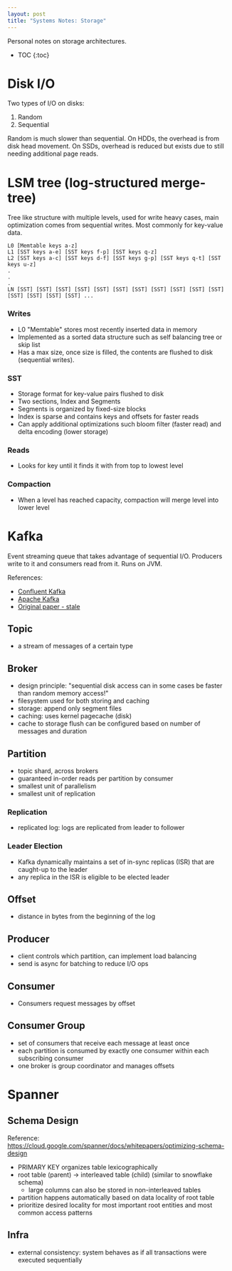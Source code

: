 ```yaml
---
layout: post
title: "Systems Notes: Storage"
---
```


Personal notes on storage architectures.

* TOC
{:toc}

# Disk I/O

Two types of I/O on disks:

1. Random
2. Sequential

Random is much slower than sequential. On HDDs, the overhead is from disk head movement. On SSDs, overhead is reduced but exists due to still needing additional page reads.

# LSM tree (log-structured merge-tree)

Tree like structure with multiple levels, used for write heavy cases, main optimization comes from sequential writes. Most commonly for key-value data.

```
L0 [Memtable keys a-z]
L1 [SST keys a-e] [SST keys f-p] [SST keys q-z]
L2 [SST keys a-c] [SST keys d-f] [SST keys g-p] [SST keys q-t] [SST keys u-z]
.
.
.
LN [SST] [SST] [SST] [SST] [SST] [SST] [SST] [SST] [SST] [SST] [SST] [SST] [SST] [SST] [SST] ...
```

### Writes

- L0 "Memtable" stores most recently inserted data in memory
- Implemented as a sorted data structure such as self balancing tree or skip list
- Has a max size, once size is filled, the contents are flushed to disk (sequential writes).

### SST

- Storage format for key-value pairs flushed to disk
- Two sections, Index and Segments
- Segments is organized by fixed-size blocks
- Index is sparse and contains keys and offsets for faster reads
- Can apply additional optimizations such bloom filter (faster read) and delta encoding (lower storage)

### Reads

- Looks for key until it finds it with from top to lowest level

### Compaction

- When a level has reached capacity, compaction will merge level into lower level

# Kafka

Event streaming queue that takes advantage of sequential I/O. Producers write to it and consumers read from it. Runs on JVM.

References:
- [Confluent Kafka](https://docs.confluent.io/kafka/design/index.html)
- [Apache Kafka](https://kafka.apache.org/documentation.html)
- [Original paper - stale](https://www.microsoft.com/en-us/research/wp-content/uploads/2017/09/Kafka.pdf)

## Topic

- a stream of messages of a certain type

## Broker

- design principle: "sequential disk access can in some cases be faster than random memory access!"
- filesystem used for both storing and caching
- storage: append only segment files
- caching: uses kernel pagecache (disk)
- cache to storage flush can be configured based on number of messages and duration

## Partition

- topic shard, across brokers
- guaranteed in-order reads per partition by consumer
- smallest unit of parallelism
- smallest unit of replication

### Replication

- replicated log: logs are replicated from leader to follower

### Leader Election

- Kafka dynamically maintains a set of in-sync replicas (ISR) that are caught-up to the leader
- any replica in the ISR is eligible to be elected leader

## Offset

- distance in bytes from the beginning of the log

## Producer

- client controls which partition, can implement load balancing
- send is async for batching to reduce I/O ops

## Consumer

- Consumers request messages by offset

## Consumer Group

- set of consumers that receive each message at least once
- each partition is consumed by exactly one consumer within each subscribing consumer
- one broker is group coordinator and manages offsets

# Spanner

## Schema Design

Reference: https://cloud.google.com/spanner/docs/whitepapers/optimizing-schema-design

- PRIMARY KEY organizes table lexicographically
- root table (parent) -> interleaved table (child) (similar to snowflake schema)
    - large columns can also be stored in non-interleaved tables
- partition happens automatically based on data locality of root table
- prioritize desired locality for most important root entities and most common access patterns

## Infra

- external consistency: system behaves as if all transactions were executed sequentially